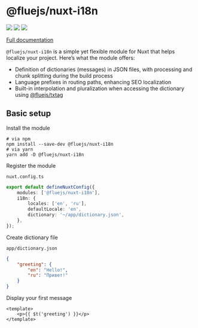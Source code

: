# @fluejs/nuxt-i18n

[<img src="https://pkg-size.dev/badge/bundle/35629">](https://pkg-size.dev/@fluejs%2Fnuxt-i18n)
[<img src="https://img.shields.io/npm/v/@fluejs/nuxt-i18n.svg">](https://www.npmjs.com/package/@fluejs/nuxt-i18n)
<img src="https://img.shields.io/npm/l/@fluejs/txtag">

[Full documentation](https://nuxt-i18n.fl3nkey.com/)

`@fluejs/nuxt-i18n` is a simple yet flexible module for Nuxt that helps localize your project. Here’s what the module offers:

- Definition of dictionaries (messages) in JSON files, with processing and chunk splitting during the build process
- Language prefixes in routing paths, enhancing SEO localization
- Built-in interpolation and pluralization when accessing the dictionary using [@fluejs/txtag](https://github.com/fluejs/txtag)

## Basic setup

Install the module

```shell [npm]
# via npm
npm install --save-dev @fluejs/nuxt-i18n
# via yarn
yarn add -D @fluejs/nuxt-i18n
```

Register the module

`nuxt.config.ts`
```ts
export default defineNuxtConfig({
    modules: ['@fluejs/nuxt-i18n'],
    i18n: {
        locales: ['en', 'ru'],
        defaultLocale: 'en',
        dictionary: '~/app/dictionary.json',
    },
});
```

Create dictionary file

`app/dictionary.json`
```json
{
    "greeting": {
        "en": "Hello!",
        "ru": "Привет!"
    }
}
```

Display your first message

```vue
<template>
    <p>{{ $t('greeting') }}</p>
</template>
```